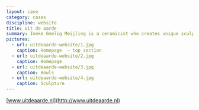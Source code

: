 ```yaml
---
layout: case
category: cases
discipline: website
title: Uit de aarde
summary: Ineke Gmelig Meijling is a ceramicist who creates unique sculptures by applying various oxides on thin layers of clay. The oxides create stunningly deep colours which Cornelis tried to capture on this website against a dark background and photography in the old Dutch 'Claire Obscure' tradition that was already used by Rembrandt van Rijn and Johannes Vermeer back in the 17th century.
pictures:
  - url: uitdeaarde-website/1.jpg
    caption: Homepage  — top section
  - url: uitdeaarde-website/2.jpg
    caption: Homepage
  - url: uitdeaarde-website/3.jpg
    caption: Bowls
  - url: uitdeaarde-website/4.jpg
    caption: Sculpture
---
```


  [www.uitdeaarde.nl](http://www.uitdeaarde.nl)